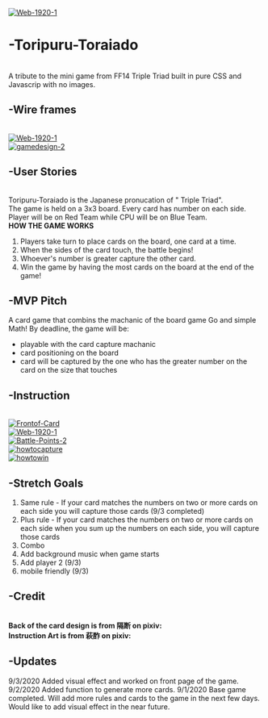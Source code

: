 <a href="https://www.pixiv.net/en/artworks/83941944"><img src="https://i.ibb.co/dP0Cr7b/Web-1920-1.jpg" alt="Web-1920-1" border="0"></a><br/>
# -Toripuru-Toraiado
<br/>A tribute to the mini game from FF14 Triple Triad built in pure CSS and Javascrip with no images.

## -Wire frames
<br/><a href="https://ibb.co/99V2J4d"><img src="https://i.ibb.co/nsnfT1K/Web-1920-1.jpg" alt="Web-1920-1" border="0"></a>
<br/><a href="https://www.pixiv.net/en/artworks/66766348"><img src="https://i.ibb.co/CWvFgXY/gamedesign-2.jpg" alt="gamedesign-2" border="0"></a>

## -User Stories
<br/>Toripuru-Toraiado is the Japanese pronucation of " Triple Triad".
<br/>The game is held on a 3x3 board. Every card has number on each side.
<br/>Player will be on Red Team while CPU will be on Blue Team.
<br/>**HOW THE GAME WORKS**
1. Players take turn to place cards on the board, one card at a time.
1. When the sides of the card touch, the battle begins!
1. Whoever's number is greater capture the other card.
1. Win the game by having the most cards on the board at the end of the game!

## -MVP Pitch
A card game that combins the machanic of the board game Go and simple Math!
By deadline, the game will be:
* playable with the card capture machanic
* card positioning on the board
* card will be captured by the one who has the greater number on the card on the size that touches

## -Instruction
<br/><a href="https://www.pixiv.net/en/artworks/65060132"><img src="https://i.ibb.co/1MgQcc8/Frontof-Card.jpg" alt="Frontof-Card" border="0"></a>
<br/><a href="https://www.pixiv.net/en/artworks/65060132"><img src="https://i.ibb.co/C5mn1Hn/Web-1920-1.jpg" alt="Web-1920-1" border="0"></a>
<br/><a href="https://www.pixiv.net/en/artworks/65060132"><img src="https://i.ibb.co/w0PH7DK/Battle-Points-2.jpg" alt="Battle-Points-2" border="0"></a>
<br/><a href="https://www.pixiv.net/en/artworks/65060132"><img src="https://i.ibb.co/kHJvx8N/howtocapture.jpg" alt="howtocapture" border="0"></a>
<br/><a href="https://www.pixiv.net/en/artworks/65060132"><img src="https://i.ibb.co/p08x5Ms/howtowin.jpg" alt="howtowin" border="0"></a>

## -Stretch Goals
1. Same rule - If your card matches the numbers on two or more cards on each side you will capture those cards (9/3 completed)
1. Plus rule -  If your card matches the numbers on two or more cards on each side when you sum up the numbers on each side, you will capture those cards
1. Combo
1. Add background music when game starts
1. Add player 2 (9/3)
1. mobile friendly (9/3)

## -Credit
<br/><b>Back of the card design is from 隔断 on pixiv:</b>
<br/><b>Instruction Art is from 萩酢 on pixiv:</b>

## -Updates
9/3/2020  Added visual effect and worked on front page of the game.
9/2/2020  Added function to generate more cards.
9/1/2020  Base game completed. Will add more rules and cards to the game in the next few days. Would like to add visual effect in the near future.
